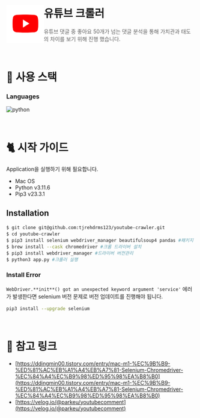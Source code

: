 # 유튜브 크롤러 <img src="./logo.png" align=left width="100" alt="Nest Logo" />

> 유튜브 댓글 중 좋아요 50개가 넘는 댓글 분석을 통해 가치관과 태도의 차이를 보기 위해 진행 했습니다.

<br/>

# 🌿 사용 스택

### Languages

![python](https://img.shields.io/badge/python-007ACC?style=for-the-badge&logo=python&logoColor=white)

<br/>

# 🐈 시작 가이드

Application을 실행하기 위해 필요합니다.

- Mac OS
- Python v3.11.6
- Pip3 v23.3.1

## Installation

```bash
$ git clone git@github.com:tjrehdrms123/youtube-crawler.git
$ cd youtube-crawler
$ pip3 install selenium webdriver_manager beautifulsoup4 pandas #패키지 설치
$ brew install --cask chromedriver #크롬 드라이버 설치
$ pip3 install webdriver_manager #드라이버 버전관리
$ python3 app.py #크롤러 실행
```

### Install Error

`WebDriver.**init**() got an unexpected keyword argument 'service'` 에러가 발생한다면 selenium 버전 문제로 버전 업데이트를 진행해야 됩니다.

```bash
pip3 install --upgrade selenium
```

</br>

# 📢 참고 링크

- [https://ddingmin00.tistory.com/entry/mac-m1-%EC%9B%B9-%ED%81%AC%EB%A1%A4%EB%A7%81-Selenium-Chromedriver-%EC%84%A4%EC%B9%98%ED%95%98%EA%B8%B0](https://ddingmin00.tistory.com/entry/mac-m1-%EC%9B%B9-%ED%81%AC%EB%A1%A4%EB%A7%81-Selenium-Chromedriver-%EC%84%A4%EC%B9%98%ED%95%98%EA%B8%B0)
- [https://velog.io/@parkeu/youtubecomment](https://velog.io/@parkeu/youtubecomment)

